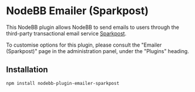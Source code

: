 # NodeBB Emailer (Sparkpost)

This NodeBB plugin allows NodeBB to send emails to users through the third-party transactional email service [Sparkpost](https://www.sparkpost.com).

To customise options for this plugin, please consult the "Emailer (Sparkpost)" page in the administration panel, under the "Plugins" heading.

## Installation

    npm install nodebb-plugin-emailer-sparkpost
